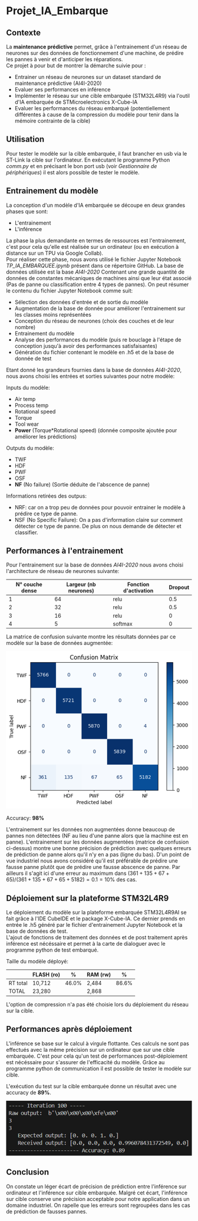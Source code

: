 # Projet_IA_Embarque

## Contexte

La **maintenance prédictive** permet, grâce à l'entrainement d'un réseau de neurones sur des données de fonctionnement d'une machine, de prédire les pannes à venir et d'anticiper les réparations.\
Ce projet à pour but de montrer la démarche suivie pour :
- Entrainer un réseau de neurones sur un dataset standard de maintenance prédictive (AI4I-2020)
- Evaluer ses performances en inférence
- Implémenter le réseau sur une cible embarquée (STM32L4R9) via l'outil d'IA embarquée de STMicroelectronics X-Cube-IA
- Evaluer les performances du réseau embarqué (potentiellement différentes à cause de la compression du modèle pour tenir dans la mémoire contrainte de la cible)

## Utilisation

Pour tester le modèle sur la cible embarquée, il faut brancher en usb via le ST-Link la cible sur l'ordinateur. En exécutant le programme Python *comm.py* et en précisant le bon port usb (voir *Gestionnaire de périphériques*) il est alors possible de tester le modèle.

## Entrainement du modèle

La conception d'un modèle d'IA embarquée se découpe en deux grandes phases que sont:
- L'entrainement
- L'inférence

La phase la plus demandante en termes de ressources est l'entrainement, c'est pour cela qu'elle est réalisée sur un ordinateur (ou en exécution à distance sur un TPU via Google Collab).\
Pour réaliser cette phase, nous avons utilisé le fichier Jupyter Notebook *TP_IA_EMBARQUEE.ipynb* présent dans ce répertoire GitHub. La base de données utilisée est la base *AI4I-2020* Contenant une grande quantité de données de constantes mécaniques de machines ainsi que leur état associé (Pas de panne ou classification entre 4 types de pannes). On peut résumer le contenu du fichier Jupyter Notebook comme suit:
- Sélection des données d'entrée et de sortie du modèle
- Augmentation de la base de donnée pour améliorer l'entrainement sur les classes moins représentées
- Conception du réseau de neurones (choix des couches et de leur nombre)
- Entrainement du modèle
- Analyse des performances du modèle (puis re bouclage à l'étape de conception jusqu'à avoir des performances satisfaisantes)
- Génération du fichier contenant le modèle en .h5 et de la base de donnée de test

Etant donné les grandeurs fournies dans la base de données *AI4I-2020*, nous avons choisi les entrées et sorties suivantes pour notre modèle:

Inputs du modèle:
- Air temp
- Process temp
- Rotational speed
- Torque
- Tool wear
- **Power** (Torque*Rotational speed) (donnée composite ajoutée pour améliorer les prédictions)

Outputs du modèle:
- TWF
- HDF
- PWF
- OSF
- **NF** (No failure) (Sortie déduite de l'abscence de panne)

Informations retirées des outpus:

* NRF: car on a trop peu de données pour pouvoir entrainer le modèle à prédire ce type de panne.
* NSF (No Specific Failure): On a pas d'information claire sur comment détecter ce type de panne. De plus on nous demande de détecter et classifier.


## Performances à l'entrainement

Pour l'entrainement sur la base de données *AI4I-2020* nous avons choisi l'architecture de réseau de neurones suivante:

|N° couche dense|Largeur (nb neurones)|Fonction d'activation|Dropout|
|-|-|-|-|
|1|64|relu|0.5
|2|32|relu|0.5
|3|16|relu|0
|4|5|softmax|0


La matrice de confusion suivante montre les résultats données par ce modèle sur la base de données augmentée:

![alt text](./confusion_matrix_AI4I2020_model.png)

Accuracy: **98%**

L'entrainement sur les données non augmentées donne beaucoup de pannes non détectées (NF au lieu d'une panne alors que la machine est en panne). L'entrainement sur les données augmentées (matrice de confusion ci-dessus) montre une bonne précision de prédiction avec quelques erreurs de prédiction de panne alors qu'il n'y en a pas (ligne du bas). D'un point de vue industriel nous avons considéré qu'il est préférable de prédire une fausse panne plutôt que de prédire une fausse abscence de panne. Par ailleurs il s'agit ici d'une erreur au maximum dans $(361+135+67+65)/(361+135+67+65+5182)=0.1=10\%$ des cas.

## Déploiement sur la plateforme STM32L4R9

Le déploiement du modèle sur la plateforme embarquée STM32L4R9AI se fait grâce à l'IDE CubeIDE et le package X-Cube-IA. Ce dernier prends en entrée le .h5 généré par le fichier d'entrainement Jupyter Notebook et la base de données de test.\
L'ajout de fonctions de traitement des données et de post traitement après inférence est nécéssaire et permet à la carte de dialoguer avec le programme python de test embarqué.

Taille du modèle déployé:

||FLASH (ro)|%|RAM (rw)|%|
|-|-|-|-|-|
|RT total|10,712|46.0%|2,484|86.6%| 
|TOTAL|23,280||2,868 

L'option de compression n'a pas été choisie lors du déploiement du réseau sur la cible.

## Performances après déploiement

L'inférence se base sur le calcul à virgule flottante. Ces calculs ne sont pas effectués avec la même précision sur un ordinateur que sur une cible embarquée. C'est pour cela qu'un test de performances post-déploiement est nécéssaire pour s'assurer de l'efficacité du modèle. Grâce au programme python de communication il est possible de tester le modèle sur cible.

L'exécution du test sur la cible embarquée donne un résultat avec une accuracy de **89%**.

![alt text](accuracy_on_target.png)



## Conclusion

On constate un léger écart de précision de prédiction entre l'inférence sur ordinateur et l'inférence sur cible embarquée. Malgré cet écart, l'inférence sur cible conserve une précision acceptable pour notre application dans un domaine industriel. On rapelle que les erreurs sont regroupées dans les cas de prédiction de fausses pannes.